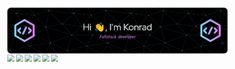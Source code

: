 ![Header](./github-header-image(3).png?raw=true)
<a href="https://www.linkedin.com/in/konrad-litwinowicz-51b41720b/"><img src="https://img.shields.io/badge/LinkedIn-0077B5?style=for-the-badge&logo=linkedin&logoColor=white" height=25></a>
<a href="https://www.discordapp.com/users/411153383420854282"><img src="https://img.shields.io/badge/Discord-7289DA?style=for-the-badge&logo=discord&logoColor=white" height=25></a>
<a href="https://www.duolingo.com/profile/KonradLitw1"><img src="https://img.shields.io/badge/Duolingo-58CC02?style=for-the-badge&logo=Duolingo&logoColor=white" height=25></a>
<a href="https://www.codingame.com/profile/8a7747c9fc1e05dbafa89b1eb01656826523035"><img src="https://img.shields.io/badge/CodinGame-F2BB13?style=for-the-badge&logo=codingame&logoColor=white" height=25></a>
<a href="https://www.codewars.com/users/Sendej7"><img src="https://img.shields.io/badge/Codewars-B1361E?style=for-the-badge&logo=Codewars&logoColor=white" height=25></a>
<a href="https://www.hackerrank.com/seenday7/"><img src="https://cdn.icon-icons.com/icons2/2530/PNG/512/hackerrank_button_icon_151894.png" height=25></a></br>
<!-- <a href="https://leetcode.com/Sendej7/"><img src="https://img.shields.io/badge/-LeetCode-FFA116?style=for-the-badge&logo=LeetCode&logoColor=black" height=25></a>-->
<!--
**Sendej7/Sendej7** is a ✨ _special_ ✨ repository because its `README.md` (this file) appears on your GitHub profile.

Here are some ideas to get you started:

- 🔭 I’m currently working on ...
- 🌱 I’m currently learning ...
- 👯 I’m looking to collaborate on ...
- 🤔 I’m looking for help with ...
- 💬 Ask me about ...
- 📫 How to reach me: ...
- 😄 Pronouns: ...
- ⚡ Fun fact: ...
-->

